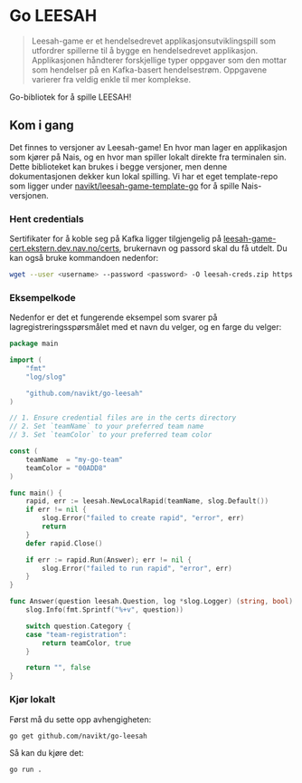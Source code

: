 # Go LEESAH

> Leesah-game er et hendelsedrevet applikasjonsutviklingspill som utfordrer spillerne til å bygge en hendelsedrevet applikasjon. 
> Applikasjonen håndterer forskjellige typer oppgaver som den mottar som hendelser på en Kafka-basert hendelsestrøm.
> Oppgavene varierer fra veldig enkle til mer komplekse.

Go-bibliotek for å spille LEESAH!

## Kom i gang

Det finnes to versjoner av Leesah-game!
En hvor man lager en applikasjon som kjører på Nais, og en hvor man spiller lokalt direkte fra terminalen sin.
Dette biblioteket kan brukes i begge versjoner, men denne dokumentasjonen dekker kun lokal spilling.
Vi har et eget template-repo som ligger under [navikt/leesah-game-template-go](https://github.com/navikt/leesah-game-template-go) for å spille Nais-versjonen.

### Hent credentials

Sertifikater for å koble seg på Kafka ligger tilgjengelig på [leesah-game-cert.ekstern.dev.nav.no/certs](https://leesah-game-cert.ekstern.dev.nav.no/certs), brukernavn og passord skal du få utdelt.
Du kan også bruke kommandoen nedenfor:

```bash
wget --user <username> --password <password> -O leesah-creds.zip https://leesah-game-cert.ekstern.dev.nav.no/certs && unzip leesah-creds.zip 
```

### Eksempelkode

Nedenfor er det et fungerende eksempel som svarer på lagregistreringsspørsmålet med et navn du velger, og en farge du velger:

```go
package main

import (
	"fmt"
	"log/slog"

	"github.com/navikt/go-leesah"
)

// 1. Ensure credential files are in the certs directory
// 2. Set `teamName` to your preferred team name
// 3. Set `teamColor` to your preferred team color

const (
    teamName  = "my-go-team"
    teamColor = "00ADD8"
)

func main() {
	rapid, err := leesah.NewLocalRapid(teamName, slog.Default())
	if err != nil {
		slog.Error("failed to create rapid", "error", err)
		return
	}
	defer rapid.Close()

	if err := rapid.Run(Answer); err != nil {
		slog.Error("failed to run rapid", "error", err)
	}
}

func Answer(question leesah.Question, log *slog.Logger) (string, bool) {
	slog.Info(fmt.Sprintf("%+v", question))

	switch question.Category {
	case "team-registration":
		return teamColor, true
	}

	return "", false
}
```

### Kjør lokalt

Først må du sette opp avhengigheten:

```shell
go get github.com/navikt/go-leesah
```

Så kan du kjøre det:

```shell
go run .
```
